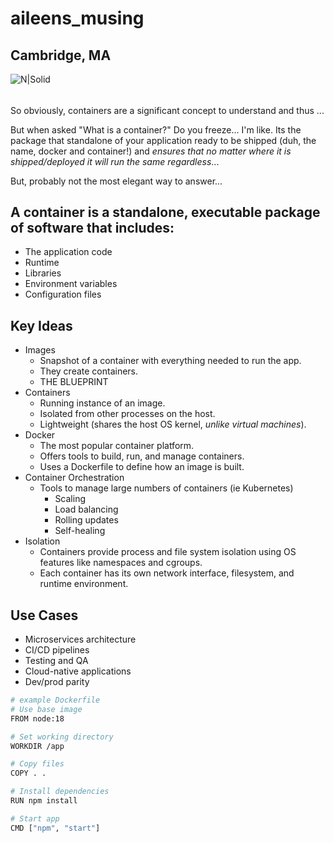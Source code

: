 

# aileens_musing

## Cambridge, MA

![N|Solid](https://ca.slack-edge.com/T0495HV8H-U01AM69UW3E-ae635702c574-72)

###### 
So obviously, containers are a significant concept to understand and thus ...

But when asked "What is a container?"  Do you freeze... I'm like. Its the package that standalone of your application ready to be shipped (duh, the name, docker and container!) and *ensures that no matter where it is shipped/deployed it will run the same regardless*...

  But, probably not the most elegant way to answer...

## A container is a standalone, executable package of software that includes:
* The application code
* Runtime
* Libraries
* Environment variables
* Configuration files



## Key Ideas
* Images
    * Snapshot of a container with everything needed to run the app.
    * They create containers.
    * THE BLUEPRINT
* Containers
    * Running instance of an image.
    * Isolated from other processes on the host.
    * Lightweight (shares the host OS kernel, *unlike virtual machines*).
* Docker
    * The most popular container platform.
    * Offers tools to build, run, and manage containers.
    * Uses a Dockerfile to define how an image is built.
* Container Orchestration
    * Tools to manage large numbers of containers (ie Kubernetes)
        * Scaling
        * Load balancing
        * Rolling updates
        * Self-healing
* Isolation
    * Containers provide process and file system isolation using OS features like namespaces and cgroups.
    * Each container has its own network interface, filesystem, and runtime environment.


## Use Cases
* Microservices architecture
* CI/CD pipelines
* Testing and QA
* Cloud-native applications
* Dev/prod parity

```sh 
# example Dockerfile
# Use base image
FROM node:18

# Set working directory
WORKDIR /app

# Copy files
COPY . .

# Install dependencies
RUN npm install

# Start app
CMD ["npm", "start"]
```